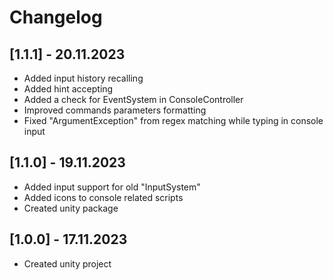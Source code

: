 # Changelog

## [1.1.1] - 20.11.2023
 - Added input history recalling
 - Added hint accepting
 - Added a check for EventSystem in ConsoleController
 - Improved commands parameters formatting
 - Fixed "ArgumentException" from regex matching while typing in console input

## [1.1.0] - 19.11.2023
 - Added input support for old "InputSystem"
 - Added icons to console related scripts
 - Created unity package

## [1.0.0] - 17.11.2023
 - Created unity project
